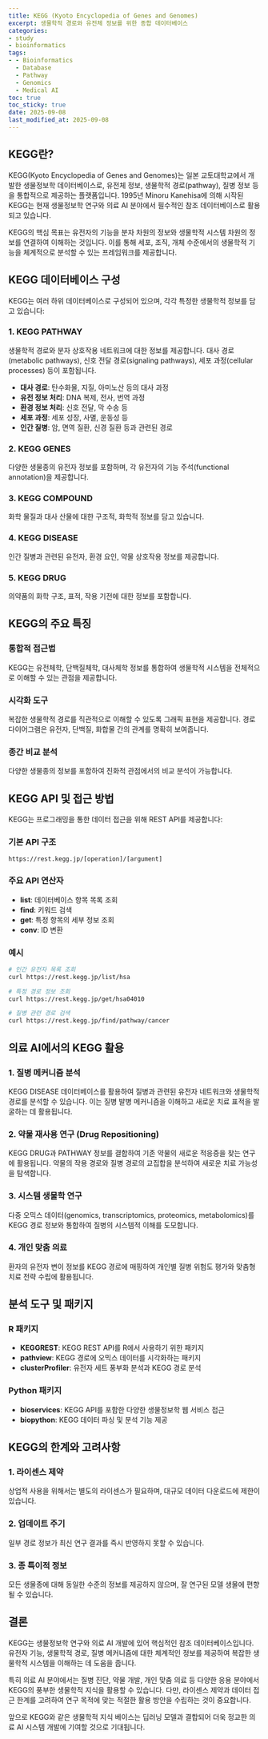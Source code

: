 ```yaml
---
title: KEGG (Kyoto Encyclopedia of Genes and Genomes)
excerpt: 생물학적 경로와 유전체 정보를 위한 종합 데이터베이스
categories:
- study
- bioinformatics
tags:
- - Bioinformatics
  - Database
  - Pathway
  - Genomics
  - Medical AI
toc: true
toc_sticky: true
date: 2025-09-08
last_modified_at: 2025-09-08
---
```


## KEGG란?

KEGG(Kyoto Encyclopedia of Genes and Genomes)는 일본 교토대학교에서 개발한 생물정보학 데이터베이스로, 유전체 정보, 생물학적 경로(pathway), 질병 정보 등을 통합적으로 제공하는 플랫폼입니다. 1995년 Minoru Kanehisa에 의해 시작된 KEGG는 현재 생물정보학 연구와 의료 AI 분야에서 필수적인 참조 데이터베이스로 활용되고 있습니다.

KEGG의 핵심 목표는 유전자의 기능을 분자 차원의 정보와 생물학적 시스템 차원의 정보를 연결하여 이해하는 것입니다. 이를 통해 세포, 조직, 개체 수준에서의 생물학적 기능을 체계적으로 분석할 수 있는 프레임워크를 제공합니다.

## KEGG 데이터베이스 구성

KEGG는 여러 하위 데이터베이스로 구성되어 있으며, 각각 특정한 생물학적 정보를 담고 있습니다:

### 1. KEGG PATHWAY
생물학적 경로와 분자 상호작용 네트워크에 대한 정보를 제공합니다. 대사 경로(metabolic pathways), 신호 전달 경로(signaling pathways), 세포 과정(cellular processes) 등이 포함됩니다.

- **대사 경로**: 탄수화물, 지질, 아미노산 등의 대사 과정
- **유전 정보 처리**: DNA 복제, 전사, 번역 과정
- **환경 정보 처리**: 신호 전달, 막 수송 등
- **세포 과정**: 세포 성장, 사멸, 운동성 등
- **인간 질병**: 암, 면역 질환, 신경 질환 등과 관련된 경로

### 2. KEGG GENES
다양한 생물종의 유전자 정보를 포함하며, 각 유전자의 기능 주석(functional annotation)을 제공합니다.

### 3. KEGG COMPOUND
화학 물질과 대사 산물에 대한 구조적, 화학적 정보를 담고 있습니다.

### 4. KEGG DISEASE
인간 질병과 관련된 유전자, 환경 요인, 약물 상호작용 정보를 제공합니다.

### 5. KEGG DRUG
의약품의 화학 구조, 표적, 작용 기전에 대한 정보를 포함합니다.

## KEGG의 주요 특징

### 통합적 접근법
KEGG는 유전체학, 단백질체학, 대사체학 정보를 통합하여 생물학적 시스템을 전체적으로 이해할 수 있는 관점을 제공합니다.

### 시각화 도구
복잡한 생물학적 경로를 직관적으로 이해할 수 있도록 그래픽 표현을 제공합니다. 경로 다이어그램은 유전자, 단백질, 화합물 간의 관계를 명확히 보여줍니다.

### 종간 비교 분석
다양한 생물종의 정보를 포함하여 진화적 관점에서의 비교 분석이 가능합니다.

## KEGG API 및 접근 방법

KEGG는 프로그래밍을 통한 데이터 접근을 위해 REST API를 제공합니다:

### 기본 API 구조
```
https://rest.kegg.jp/[operation]/[argument]
```

### 주요 API 연산자
- **list**: 데이터베이스 항목 목록 조회
- **find**: 키워드 검색
- **get**: 특정 항목의 세부 정보 조회
- **conv**: ID 변환

### 예시
```bash
# 인간 유전자 목록 조회
curl https://rest.kegg.jp/list/hsa

# 특정 경로 정보 조회
curl https://rest.kegg.jp/get/hsa04010

# 질병 관련 경로 검색
curl https://rest.kegg.jp/find/pathway/cancer
```

## 의료 AI에서의 KEGG 활용

### 1. 질병 메커니즘 분석
KEGG DISEASE 데이터베이스를 활용하여 질병과 관련된 유전자 네트워크와 생물학적 경로를 분석할 수 있습니다. 이는 질병 발병 메커니즘을 이해하고 새로운 치료 표적을 발굴하는 데 활용됩니다.

### 2. 약물 재사용 연구 (Drug Repositioning)
KEGG DRUG과 PATHWAY 정보를 결합하여 기존 약물의 새로운 적응증을 찾는 연구에 활용됩니다. 약물의 작용 경로와 질병 경로의 교집합을 분석하여 새로운 치료 가능성을 탐색합니다.

### 3. 시스템 생물학 연구
다중 오믹스 데이터(genomics, transcriptomics, proteomics, metabolomics)를 KEGG 경로 정보와 통합하여 질병의 시스템적 이해를 도모합니다.

### 4. 개인 맞춤 의료
환자의 유전자 변이 정보를 KEGG 경로에 매핑하여 개인별 질병 위험도 평가와 맞춤형 치료 전략 수립에 활용됩니다.

## 분석 도구 및 패키지

### R 패키지
- **KEGGREST**: KEGG REST API를 R에서 사용하기 위한 패키지
- **pathview**: KEGG 경로에 오믹스 데이터를 시각화하는 패키지
- **clusterProfiler**: 유전자 세트 풍부화 분석과 KEGG 경로 분석

### Python 패키지
- **bioservices**: KEGG API를 포함한 다양한 생물정보학 웹 서비스 접근
- **biopython**: KEGG 데이터 파싱 및 분석 기능 제공

## KEGG의 한계와 고려사항

### 1. 라이센스 제약
상업적 사용을 위해서는 별도의 라이센스가 필요하며, 대규모 데이터 다운로드에 제한이 있습니다.

### 2. 업데이트 주기
일부 경로 정보가 최신 연구 결과를 즉시 반영하지 못할 수 있습니다.

### 3. 종 특이적 정보
모든 생물종에 대해 동일한 수준의 정보를 제공하지 않으며, 잘 연구된 모델 생물에 편향될 수 있습니다.

## 결론

KEGG는 생물정보학 연구와 의료 AI 개발에 있어 핵심적인 참조 데이터베이스입니다. 유전자 기능, 생물학적 경로, 질병 메커니즘에 대한 체계적인 정보를 제공하여 복잡한 생물학적 시스템을 이해하는 데 도움을 줍니다. 

특히 의료 AI 분야에서는 질병 진단, 약물 개발, 개인 맞춤 의료 등 다양한 응용 분야에서 KEGG의 풍부한 생물학적 지식을 활용할 수 있습니다. 다만, 라이센스 제약과 데이터 접근 한계를 고려하여 연구 목적에 맞는 적절한 활용 방안을 수립하는 것이 중요합니다.

앞으로 KEGG와 같은 생물학적 지식 베이스는 딥러닝 모델과 결합되어 더욱 정교한 의료 AI 시스템 개발에 기여할 것으로 기대됩니다.
